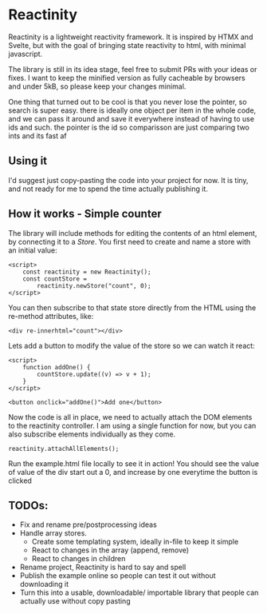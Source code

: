 # Reactinity

Reactinity is a lightweight reactivity framework. It is inspired by HTMX and Svelte, but with the goal of bringing state reactivity to html, with minimal javascript.

The library is still in its idea stage, feel free to submit PRs with your ideas or fixes. I want to keep the minified version as fully cacheable by browsers and under 5kB, so please keep your changes minimal.

One thing that turned out to be cool is that you never lose the pointer, so search is super easy. there is ideally one object per item in the whole code, and we can pass it around and save it everywhere instead of having to use ids and such. the pointer is the id so comparisson are just comparing two ints and its fast af

## Using it

I'd suggest just copy-pasting the code into your project for now. It is tiny, and not ready for me to spend the time actually publishing it.

## How it works - Simple counter

The library will include methods for editing the contents of an html element, by connecting it to a _Store_. You first need to create and name a store with an initial value:

```
<script>
    const reactinity = new Reactinity();
    const countStore =
        reactinity.newStore("count", 0);
</script>
```

You can then subscribe to that state store directly from the HTML using the re-method attributes, like:

```
<div re-innerhtml="count"></div>
```

Lets add a button to modify the value of the store so we can watch it react:

```
<script>
    function addOne() {
        countStore.update((v) => v + 1);
    }
</script>

<button onclick="addOne()">Add one</button>
```

Now the code is all in place, we need to actually attach the DOM elements to the reactinity controller. I am using a single function for now, but you can also subscribe elements individually as they come.

```
reactinity.attachAllElements();
```

Run the example.html file locally to see it in action! You should see the value of value of the div start out a 0, and increase by one everytime the button is clicked

## TODOs:

- Fix and rename pre/postprocessing ideas
- Handle array stores.
  - Create some templating system, ideally in-file to keep it simple
  - React to changes in the array (append, remove)
  - React to changes in children
- Rename project, Reactinity is hard to say and spell
- Publish the example online so people can test it out without downloading it
- Turn this into a usable, downloadable/ importable library that people can actually use without copy pasting
